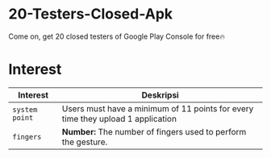 # 20-Testers-Closed-Apk
Come on, get 20 closed testers of Google Play Console for free🔥
# Interest
Interest           |  []()  Deskripsi     
---------------- | ------- 
`system point`             | Users must have a minimum of 11 points for every time they upload 1 application
`fingers`        | **Number:**  The number of fingers used to perform the gesture.
